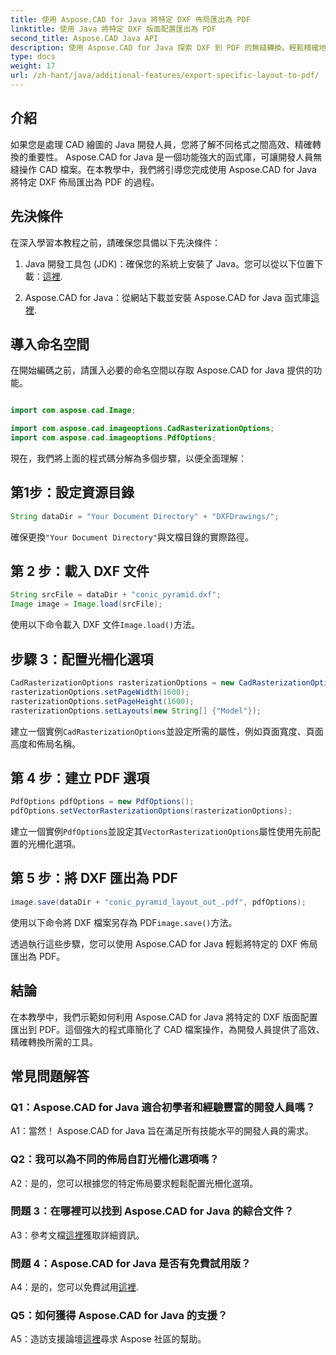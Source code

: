 ```yaml
---
title: 使用 Aspose.CAD for Java 將特定 DXF 佈局匯出為 PDF
linktitle: 使用 Java 將特定 DXF 版面配置匯出為 PDF
second_title: Aspose.CAD Java API
description: 使用 Aspose.CAD for Java 探索 DXF 到 PDF 的無縫轉換。輕鬆精確地匯出特定佈局。
type: docs
weight: 17
url: /zh-hant/java/additional-features/export-specific-layout-to-pdf/
---
```

## 介紹

如果您是處理 CAD 繪圖的 Java 開發人員，您將了解不同格式之間高效、精確轉換的重要性。 Aspose.CAD for Java 是一個功能強大的函式庫，可讓開發人員無縫操作 CAD 檔案。在本教學中，我們將引導您完成使用 Aspose.CAD for Java 將特定 DXF 佈局匯出為 PDF 的過程。

## 先決條件

在深入學習本教程之前，請確保您具備以下先決條件：

1. Java 開發工具包 (JDK)：確保您的系統上安裝了 Java。您可以從以下位置下載：[這裡](https://www.oracle.com/java/technologies/javase-downloads.html).

2.  Aspose.CAD for Java：從網站下載並安裝 Aspose.CAD for Java 函式庫[這裡](https://releases.aspose.com/cad/java/).

## 導入命名空間

在開始編碼之前，請匯入必要的命名空間以存取 Aspose.CAD for Java 提供的功能。

```java

import com.aspose.cad.Image;

import com.aspose.cad.imageoptions.CadRasterizationOptions;
import com.aspose.cad.imageoptions.PdfOptions;
```

現在，我們將上面的程式碼分解為多個步驟，以便全面理解：

## 第1步：設定資源目錄

```java
String dataDir = "Your Document Directory" + "DXFDrawings/";
```

確保更換`"Your Document Directory"`與文檔目錄的實際路徑。

## 第 2 步：載入 DXF 文件

```java
String srcFile = dataDir + "conic_pyramid.dxf";
Image image = Image.load(srcFile); 
```

使用以下命令載入 DXF 文件`Image.load()`方法。

## 步驟 3：配置光柵化選項

```java
CadRasterizationOptions rasterizationOptions = new CadRasterizationOptions();
rasterizationOptions.setPageWidth(1600);
rasterizationOptions.setPageHeight(1600);   
rasterizationOptions.setLayouts(new String[] {"Model"});
```

建立一個實例`CadRasterizationOptions`並設定所需的屬性，例如頁面寬度、頁面高度和佈局名稱。

## 第 4 步：建立 PDF 選項

```java
PdfOptions pdfOptions = new PdfOptions();
pdfOptions.setVectorRasterizationOptions(rasterizationOptions);
```

建立一個實例`PdfOptions`並設定其`VectorRasterizationOptions`屬性使用先前配置的光柵化選項。

## 第 5 步：將 DXF 匯出為 PDF

```java
image.save(dataDir + "conic_pyramid_layout_out_.pdf", pdfOptions);
```

使用以下命令將 DXF 檔案另存為 PDF`image.save()`方法。

透過執行這些步驟，您可以使用 Aspose.CAD for Java 輕鬆將特定的 DXF 佈局匯出為 PDF。

## 結論

在本教學中，我們示範如何利用 Aspose.CAD for Java 將特定的 DXF 版面配置匯出到 PDF。這個強大的程式庫簡化了 CAD 檔案操作，為開發人員提供了高效、精確轉換所需的工具。

## 常見問題解答

### Q1：Aspose.CAD for Java 適合初學者和經驗豐富的開發人員嗎？

A1：當然！ Aspose.CAD for Java 旨在滿足所有技能水平的開發人員的需求。

### Q2：我可以為不同的佈局自訂光柵化選項嗎？

A2：是的，您可以根據您的特定佈局要求輕鬆配置光柵化選項。

### 問題 3：在哪裡可以找到 Aspose.CAD for Java 的綜合文件？

 A3：參考文檔[這裡](https://reference.aspose.com/cad/java/)獲取詳細資訊。

### 問題 4：Aspose.CAD for Java 是否有免費試用版？

 A4：是的，您可以免費試用[這裡](https://releases.aspose.com/).

### Q5：如何獲得 Aspose.CAD for Java 的支援？

 A5：造訪支援論壇[這裡](https://forum.aspose.com/c/cad/19)尋求 Aspose 社區的幫助。